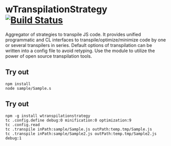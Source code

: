
# wTranspilationStrategy [![Build Status](https://travis-ci.org/Wandalen/wTranspilationStrategy.svg?branch=master)](https://travis-ci.org/Wandalen/wTranspilationStrategy)

Aggregator of strategies to transpile JS code. It provides unified programmatic and CL interfaces to transpile/optimize/minimize code by one or several transpilers in series. Default options of transpilation can be written into a config file to avoid retyping. Use the module to utilize the power of open source transpilation tools.

## Try out
```
npm install
node sample/Sample.s
```

## Try out
```
npm -g install wtranspilationstrategy
tc .config.define debug:0 minification:0 optimization:9
tc .config.read
tc .transpile inPath:sample/Sample.js outPath:temp.tmp/Sample.js
tc .transpile inPath:sample/Sample2.js outPath:temp.tmp/Sample2.js debug:1
```
